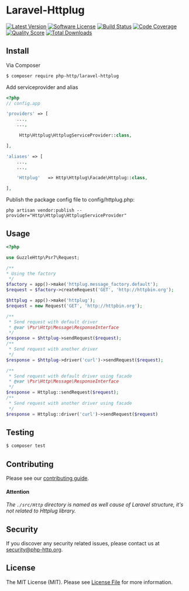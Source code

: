 # Laravel-Httplug

[![Latest Version](https://img.shields.io/github/release/php-http/laravel-httplug.svg?style=flat-square)](https://github.com/php-http/laravel-httplug/releases)
[![Software License](https://img.shields.io/badge/license-MIT-brightgreen.svg?style=flat-square)](LICENSE)
[![Build Status](https://img.shields.io/travis/php-http/laravel-httplug.svg?style=flat-square)](https://travis-ci.org/php-http/laravel-httplug)
[![Code Coverage](https://img.shields.io/scrutinizer/coverage/g/php-http/laravel-httplug.svg?style=flat-square)](https://scrutinizer-ci.com/g/php-http/laravel-httplug)
[![Quality Score](https://img.shields.io/scrutinizer/g/php-http/laravel-httplug.svg?style=flat-square)](https://scrutinizer-ci.com/g/php-http/laravel-httplug)
[![Total Downloads](https://img.shields.io/packagist/dt/php-http/laravel-httplug.svg?style=flat-square)](https://packagist.org/packages/php-http/laravel-httplug)

## Install

Via Composer

``` bash
$ composer require php-http/laravel-httplug
```

Add serviceprovider and alias
```php
<?php
// config.app

'providers' => [
    ...,
    ...,

     Http\Httplug\HttplugServiceProvider::class,

],

'aliases' => [
    ...,
    ...,

    'Httplug'   => Http\Httplug\Facade\Httplug::class,

],


```

Publish the package config file to config/httplug.php:

```
php artisan vendor:publish --provider="Http\Httplug\HttplugServiceProvider"
```
## Usage

```php
<?php

use GuzzleHttp\Psr7\Request;

/**
* Using the factory
 */
$factory = app()->make('httplug.message_factory.default');
$request = $factory->createRequest('GET', 'http://httpbin.org');

$httplug = app()->make('httplug');
$request = new Request('GET', 'http://httpbin.org');

/**
 * Send request with default driver
 * @var \Psr\Http\Message\ResponseInterface
 */
$response = $httplug->sendRequest($request);
/**
 * Send request with another driver
 */
$response = $httplug->driver('curl')->sendRequest($request);

/**
 * Send request with default driver using facade
 * @var \Psr\Http\Message\ResponseInterface
 */
$response = Httplug::sendRequest($request);
/**
 * Send request with another driver using facade
 */
$response = Httplug::driver('curl')->sendRequest($request)

```

## Testing

``` bash
$ composer test
```


## Contributing

Please see our [contributing guide](http://docs.php-http.org/en/latest/development/contributing.html).

#### Attention
*The `./src/Http` directory is named as well cause of Laravel structure, it's not related to Httplug library.*

## Security

If you discover any security related issues, please contact us at [security@php-http.org](mailto:security@php-http.org).


## License

The MIT License (MIT). Please see [License File](LICENSE) for more information.
